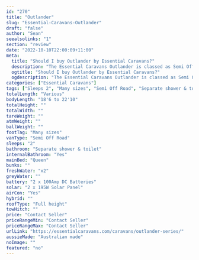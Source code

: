```yaml
---
id: "270"
title: "Outlander"
slug: "Essential-Caravans-Outlander"
draft: "false"
author: "Sean"
seealsolinks: "1"
section: "review"
date: "2022-10-10T22:00:09+11:00"
meta:
  title: "Should I buy Outlander by Essential Caravans?"
  description: "The Essential Caravans Outlander is classed as Semi Off Road, and sleeps 2 people. It is Australian made and comes in at Many sizes. It generally has Separate shower & toilet."
  ogtitle: "Should I buy Outlander by Essential Caravans?"
  ogdescription: "The Essential Caravans Outlander is classed as Semi Off Road, and sleeps 2 people. It is Australian made and comes in at Many sizes. It generally has Separate shower & toilet."
categories: ["Essential Caravans"]
tags: ["Sleeps 2", "Many sizes", "Semi Off Road", "Separate shower & toilet", "Full height", "Price Unknown", "Australian made"]
totalLength: "Various"
bodyLength: "18'6 to 22'10"
totalHeight: ""
totalWidth: ""
tareWeight: ""
atmWeight: ""
ballWeight: ""
footTag: "Many sizes"
vanType: "Semi Off Road"
sleeps: "2"
bathroom: "Separate shower & toilet"
internalBathroom: "Yes"
mainBed: "Queen"
bunks: ""
freshWater: "x2"
greyWater: ""
battery: "2 x 100Amp DC Batteries"
solar: "2 x 195W Solar Panel"
airCon: "Yes"
hybrid: ""
roofType: "Full height"
towHitch: ""
price: "Contact Seller"
priceRangeMin: "Contact Seller"
priceRangeMax: "Contact Seller"
urlLink: "https://essentialcaravans.com/caravans/outlander-series/"
aussieMade: "Australian made"
noImage: ""
featured: "no"
---
```

